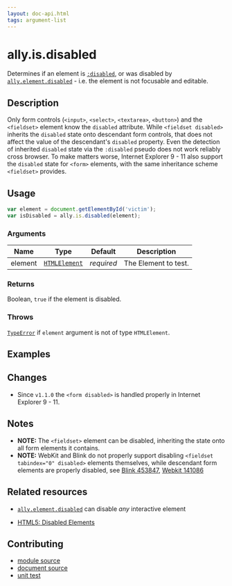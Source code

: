 ```yaml
---
layout: doc-api.html
tags: argument-list
---
```


# ally.is.disabled

Determines if an element is [`:disabled`](https://developer.mozilla.org/en-US/docs/Web/CSS/%3Adisabled), or was disabled by [`ally.element.disabled`](../element/disabled.md) - i.e. the element is not focusable and editable.


## Description

Only form controls (`<input>`, `<select>`, `<textarea>`, `<button>`) and the `<fieldset>` element know the `disabled` attribute. While `<fieldset disabled>` inherits the `disabled` state onto descendant form controls, that does not affect the value of the descendant's `disabled` property. Even the detection of inherited `disabled` state via the `:disabled` pseudo does not work reliably cross browser. To make matters worse, Internet Explorer 9 - 11 also support the `disabled` state for `<form>` elements, with the same inheritance scheme `<fieldset>` provides.


## Usage

```js
var element = document.getElementById('victim');
var isDisabled = ally.is.disabled(element);
```

### Arguments

| Name | Type | Default | Description |
| ---- | ---- | ------- | ----------- |
| element | [`HTMLElement`](https://developer.mozilla.org/en/docs/Web/API/HTMLElement) | *required* | The Element to test. |

### Returns

Boolean, `true` if the element is disabled.

### Throws

[`TypeError`](https://developer.mozilla.org/en-US/docs/Web/JavaScript/Reference/Global_Objects/TypeError) if `element` argument is not of type `HTMLElement`.


## Examples


## Changes

* Since `v1.1.0` the `<form disabled>` is handled properly in Internet Explorer 9 - 11.


## Notes

* **NOTE:** The `<fieldset>` element can be disabled, inheriting the state onto all form elements it contains.
* **NOTE:** WebKit and Blink do not properly support disabling `<fieldset tabindex="0" disabled>` elements themselves, while descendant form elements are properly disabled, see [Blink 453847](https://code.google.com/p/chromium/issues/detail?id=453847), [Webkit 141086](https://bugs.webkit.org/show_bug.cgi?id=141086)


## Related resources

* [`ally.element.disabled`](../element/disabled.md) can disable *any* interactive element

* [HTML5: Disabled Elements](https://www.w3.org/TR/html5/disabled-elements.html#disabled-elements)


## Contributing

* [module source](https://github.com/medialize/ally.js/blob/master/src/is/disabled.js)
* [document source](https://github.com/medialize/ally.js/blob/master/docs/api/is/disabled.md)
* [unit test](https://github.com/medialize/ally.js/blob/master/test/unit/is.disabled.test.js)

